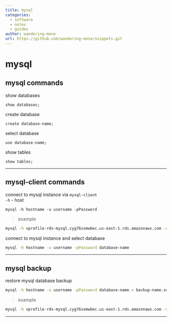 ```yaml
---
title: mysql
categories:
  - software
  - notes
  - guides
author: wandering-mono
url: https://github.com/wandering-mono/snippets.git
---
```


# mysql

## mysql commands

show databases

```mysql
show databases;
```

create database

```mysql
create database-name;
```

select database

```mysql
use database-name;
```

show tables

```mysql
show tables;
```

---

## mysql-client commands

connect to mysql instance via `mysql-client`  
`-h` - host

```
mysql -h hostname -u username -pPassword
```

>   example

```bash
mysql -h vprofile-rds-mysql.cyg76sxmwbec.us-east-1.rds.amazonaws.com -u admin -pG6TfrbTYjU2uM3TidgP0
```

connect to mysql instance and select database

```bash
mysql -h hostname -u username -pPassword database-name
```

---

## mysql backup

restore mysql database backup

```bash
mysql -h hostname -u username -pPassword database-name < backup-name.sql
```

>   example

```bash
mysql -h vprofile-rds-mysql.cyg76sxmwbec.us-east-1.rds.amazonaws.com -u admin -pG6TfrbTYjU2uM3TidgP0 accounts < db_backup.sql
```

---

